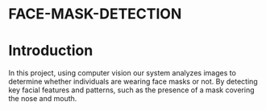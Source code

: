 # FACE-MASK-DETECTION

# Introduction

In this project, using computer vision our system analyzes images to determine whether individuals are wearing face masks or not. By detecting key facial features and patterns, such as the presence of a mask covering the nose and mouth.
